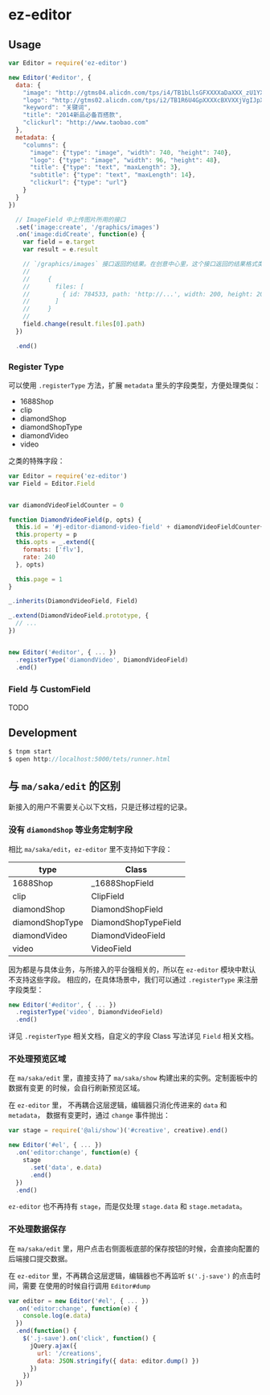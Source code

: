 # ez-editor


## Usage

```js
var Editor = require('ez-editor')

new Editor('#editor', {
  data: {
    "image": "http://gtms04.alicdn.com/tps/i4/TB1bLlsGFXXXXaDaXXX_zU1YXXX-740-740.jpg",
    "logo": "http://gtms02.alicdn.com/tps/i2/TB1R6U4GpXXXXcBXVXXjVgIJpXX-90-45.png",
    "keyword": "关键词",
    "title": "2014新品必备百搭款",
    "clickurl": "http://www.taobao.com"
  },
  metadata: {
    "columns": {
      "image": {"type": "image", "width": 740, "height": 740},
      "logo": {"type": "image", "width": 96, "height": 48},
      "title": {"type": "text", "maxLength": 3},
      "subtitle": {"type": "text", "maxLength": 14},
      "clickurl": {"type": "url"}
    }
  }
})

  // ImageField 中上传图片所用的接口
  .set('image:create', '/graphics/images')
  .on('image:didCreate', function(e) {
    var field = e.target
    var result = e.result

    // `/graphics/images` 接口返回的结果。在创意中心里，这个接口返回的结果格式类似：
    //
    //     {
    //       files: [
    //         { id: 784533, path: 'http://...', width: 200, height: 200 }
    //       ]
    //     }
    //
    field.change(result.files[0].path)
  })

  .end()
```


### Register Type

可以使用 `.registerType` 方法，扩展 `metadata` 里头的字段类型，方便处理类似：

- 1688Shop
- clip
- diamondShop
- diamondShopType
- diamondVideo
- video

之类的特殊字段：

```js
var Editor = require('ez-editor')
var Field = Editor.Field


var diamondVideoFieldCounter = 0

function DiamondVideoField(p, opts) {
  this.id = '#j-editor-diamond-video-field' + diamondVideoFieldCounter++
  this.property = p
  this.opts = _.extend({
    formats: ['flv'],
    rate: 240
  }, opts)

  this.page = 1
}

_.inherits(DiamondVideoField, Field)

_.extend(DiamondVideoField.prototype, {
  // ...
})


new Editor('#editor', { ... })
  .registerType('diamondVideo', DiamondVideoField)
  .end()
```


### Field 与 CustomField

TODO


## Development

```js
$ tnpm start
$ open http://localhost:5000/tets/runner.html
```


## 与 `ma/saka/edit` 的区别

新接入的用户不需要关心以下文档，只是迁移过程的记录。


### 没有 `diamondShop` 等业务定制字段

相比 `ma/saka/edit`，`ez-editor` 里不支持如下字段：

| type            | Class                |
|-----------------|----------------------|
| 1688Shop        | _1688ShopField       |
| clip            | ClipField            |
| diamondShop     | DiamondShopField     |
| diamondShopType | DiamondShopTypeField |
| diamondVideo    | DiamondVideoField    |
| video           | VideoField           |

因为都是与具体业务，与所接入的平台强相关的，所以在 `ez-editor` 模块中默认不支持这些字段。
相应的，在具体场景中，我们可以通过 `.registerType` 来注册字段类型：

```js
new Editor('#editor', { ... })
  .registerType('video', DiamondVideoField)
  .end()
```

详见 `.registerType` 相关文档，自定义的字段 Class 写法详见 `Field` 相关文档。


### 不处理预览区域

在 `ma/saka/edit` 里，直接支持了 `ma/saka/show` 构建出来的实例。定制面板中的数据有变更
的时候，会自行刷新预览区域。

在 `ez-editor` 里， 不再耦合这层逻辑，编辑器只消化传进来的 `data` 和 `metadata`，
数据有变更时，通过 `change` 事件抛出：

```js
var stage = require('@ali/show')('#creative', creative).end()

new Editor('#el', { ... })
  .on('editor:change', function(e) {
    stage
      .set('data', e.data)
      .end()
  })
  .end()
```

`ez-editor` 也不再持有 `stage`，而是仅处理 `stage.data` 和 `stage.metadata`。


### 不处理数据保存

在 `ma/saka/edit` 里，用户点击右侧面板底部的保存按钮的时候，会直接向配置的后端接口提交数据。

在 `ez-editor` 里，不再耦合这层逻辑，编辑器也不再监听 `$('.j-save')` 的点击时间，需要
在使用的时候自行调用 `Editor#dump`

```js
var editor = new Editor('#el', { ... })
  .on('editor:change', function(e) {
    console.log(e.data)
  })
  .end(function() {
    $('.j-save').on('click', function() {
      jQuery.ajax({
        url: '/creations',
        data: JSON.stringify({ data: editor.dump() })
      })
    })
  })
```

